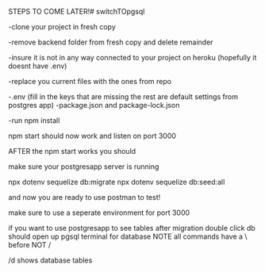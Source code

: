 STEPS TO COME LATER!# switchTOpgsql

-clone your project in fresh copy

-remove backend folder from fresh copy and delete remainder

-insure it is not in any way connected to your project on heroku (hopefully it doesnt have .env)

-replace you current files with the ones from repo

-.env (fill in the keys that are missing the rest are default settings from postgres app)
-package.json and package-lock.json

-run npm install

npm start should now work and listen on port 3000

AFTER the npm start works you should


make sure your postgresapp server is running 

npx dotenv sequelize db:migrate
npx dotenv sequelize db:seed:all

and now you are ready to use postman to test!

make sure to use a seperate environment for port 3000

if you want to use postgresapp to see tables after migration
double click db 
should open up pgsql terminal for database
NOTE all commands have a \ before NOT /

/d 
shows database tables





